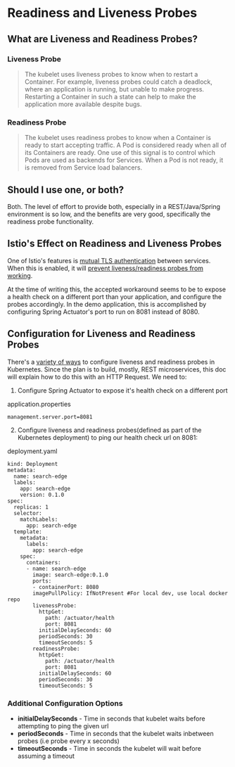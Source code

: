 # Readiness and Liveness Probes

## What are Liveness and Readiness Probes?

### Liveness Probe
> The kubelet uses liveness probes to know when to restart a Container. For example, liveness probes could catch a deadlock, where an application is running, but unable to make progress. Restarting a Container in such a state can help to make the application more available despite bugs.

### Readiness Probe
> The kubelet uses readiness probes to know when a Container is ready to start accepting traffic. A Pod is considered ready when all of its Containers are ready. One use of this signal is to control which Pods are used as backends for Services. When a Pod is not ready, it is removed from Service load balancers.


## Should I use one, or both?
Both. The level of effort to provide both, especially in a REST/Java/Spring environment is so low, and the benefits are very good, specifically the readiness probe functionality.


## Istio's Effect on Readiness and Liveness Probes
One of Istio's features is [mutual TLS authentication](https://istio.io/docs/concepts/security/mutual-tls/) between services. When this is enabled, it will [prevent liveness/readiness probes from working](https://github.com/istio/istio/issues/2628). 

At the time of writing this, the accepted workaround seems to be to expose a health check on a different port than your application, and configure the probes accordingly. In the demo application, this is accomplished by configuring Spring Actuator's port to run on 8081 instead of 8080.

## Configuration for Liveness and Readiness Probes

There's a [variety of ways](https://kubernetes.io/docs/tasks/configure-pod-container/configure-liveness-readiness-probes/) to configure liveness and readiness probes in Kubernetes. Since the plan is to build, mostly, REST microservices, this doc will explain how to do this with an HTTP Request. We need to:


1. Configure Spring Actuator to expose it's health check on a different port

application.properties
```
management.server.port=8081
```


2. Configure liveness and readiness probes(defined as part of the Kubernetes deployment) to ping our health check url on 8081:


deployment.yaml
```
kind: Deployment
metadata:
  name: search-edge
  labels:
    app: search-edge
    version: 0.1.0
spec:
  replicas: 1
  selector:
    matchLabels:
      app: search-edge
  template:
    metadata:
      labels:
        app: search-edge
    spec:
      containers:
      - name: search-edge
        image: search-edge:0.1.0
        ports:
        - containerPort: 8080
        imagePullPolicy: IfNotPresent #For local dev, use local docker repo
        livenessProbe:
          httpGet:
            path: /actuator/health
            port: 8081
          initialDelaySeconds: 60
          periodSeconds: 30
          timeoutSeconds: 5
        readinessProbe:
          httpGet:
            path: /actuator/health
            port: 8081
          initialDelaySeconds: 60
          periodSeconds: 30
          timeoutSeconds: 5
```

### Additional Configuration Options
- **initialDelaySeconds** - Time in seconds that kubelet waits before attempting to ping the given url
- **periodSeconds** - Time in seconds that the kubelet waits inbetween probes (i.e probe every x seconds)
- **timeoutSeconds** - Time in seconds the kubelet will wait before assuming a timeout
